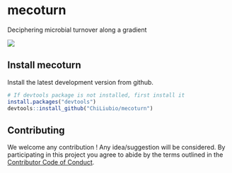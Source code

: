# mecoturn

Deciphering microbial turnover along a gradient

![](https://img.shields.io/badge/Test-v0.1.0-red.svg)

## Install mecoturn

Install the latest development version from github.

```r
# If devtools package is not installed, first install it
install.packages("devtools")
devtools::install_github("ChiLiubio/mecoturn")
```


## Contributing

We welcome any contribution \! 
Any idea/suggestion will be considered.
By participating in this project you agree to abide by the terms outlined in the [Contributor Code of Conduct](CONDUCT.md).
